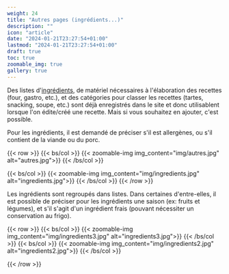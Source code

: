 ```yaml
---
weight: 24
title: "Autres pages (ingrédients...)"
description: ""
icon: "article"
date: "2024-01-21T23:27:54+01:00"
lastmod: "2024-01-21T23:27:54+01:00"
draft: true
toc: true
zoomable_img: true
gallery: true
---
```


Des listes d'[ingrédients](https://enka-cookbook.netlify.app/ingredients/), de matériel nécessaires à l'élaboration des recettes (four, gastro, etc.), et des catégories pour classer les recettes (tartes, snacking, soupe, etc.) sont déjà enregistrés dans le site et donc utilisablent lorsque l'on édite/créé une recette. Mais si vous souhaitez en ajouter, c'est possible.

Pour les ingrédients, il est demandé de préciser s'il est allergènes, ou s'il contient de la viande ou du porc. 

{{< row >}}
  {{< bs/col >}}
    {{< zoomable-img img_content="img/autres.jpg"  alt="autres.jpg">}}
  {{< /bs/col >}}

  {{< bs/col >}}
    {{< zoomable-img img_content="img/ingredients.jpg"  alt="ingredients.jpg">}}
  {{< /bs/col >}}
{{< /row >}}

Les ingrédients sont regroupés dans listes. Dans certaines d'entre-elles, il est possible de préciser  pour les ingrédients une saison (ex: fruits et légumes), et s'il s'agit d'un ingrédient frais (pouvant nécessiter un conservation au frigo).

{{< row >}}
  {{< bs/col >}}
    {{< zoomable-img img_content="img/ingredients3.jpg"  alt="ingredients3.jpg">}}
  {{< /bs/col >}}
  {{< bs/col >}}
    {{< zoomable-img img_content="img/ingredients2.jpg"  alt="ingredients2.jpg">}}
  {{< /bs/col >}}

{{< /row >}}